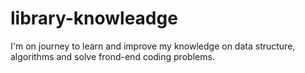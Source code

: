 # library-knowleadge
I'm on journey to learn and improve my knowledge on data structure, algorithms and solve frond-end coding problems.
